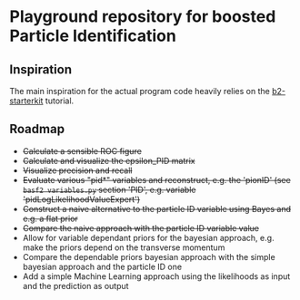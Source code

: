 # Playground repository for boosted Particle Identification

## Inspiration

The main inspiration for the actual program code heavily relies on the [b2-starterkit](https://stash.desy.de/scm/~ritter/b2-starterkit.git) tutorial.

## Roadmap

* ~~Calculate a sensible ROC figure~~
* ~~Calculate and visualize the epsilon_PID matrix~~
* ~~Visualize precision and recall~~
* ~~Evaluate various "pid*" variables and reconstruct, e.g. the 'pionID' (see `basf2 variables.py` section 'PID', e.g. variable 'pidLogLikelihoodValueExpert')~~
* ~~Construct a naive alternative to the particle ID variable using Bayes and e.g. a flat prior~~
* ~~Compare the naive approach with the particle ID variable value~~
* Allow for variable dependant priors for the bayesian approach, e.g. make the priors depend on the transverse momentum
* Compare the dependable priors bayesian approach with the simple bayesian approach and the particle ID one
* Add a simple Machine Learning approach using the likelihoods as input and the prediction as output
